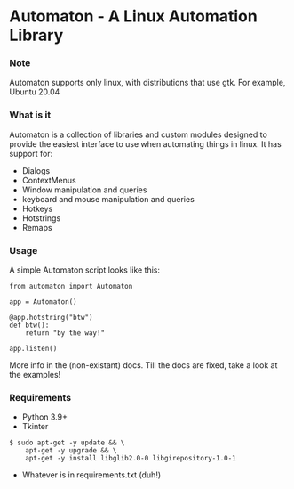 # Automaton - A Linux Automation Library

### Note
Automaton supports only linux, with distributions that use gtk. For example, Ubuntu 20.04

### What is it
Automaton is a collection of libraries and custom modules designed to provide the easiest
interface to use when automating things in linux. It has support for:
- Dialogs
- ContextMenus
- Window manipulation and queries
- keyboard and mouse manipulation and queries
- Hotkeys
- Hotstrings
- Remaps

### Usage
A simple Automaton script looks like this:
```python3
from automaton import Automaton

app = Automaton()

@app.hotstring("btw")
def btw():
    return "by the way!"

app.listen()
```
More info in the (non-existant) docs. Till the docs are fixed, take a look at the examples!

### Requirements
- Python 3.9+
- Tkinter
```
$ sudo apt-get -y update && \
    apt-get -y upgrade && \
    apt-get -y install libglib2.0-0 libgirepository-1.0-1
```
- Whatever is in requirements.txt (duh!)
